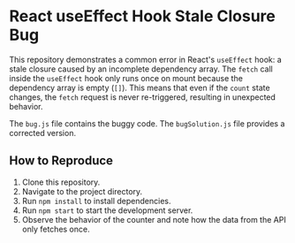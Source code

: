 # React useEffect Hook Stale Closure Bug

This repository demonstrates a common error in React's `useEffect` hook: a stale closure caused by an incomplete dependency array.  The `fetch` call inside the `useEffect` hook only runs once on mount because the dependency array is empty (`[]`).  This means that even if the `count` state changes, the `fetch` request is never re-triggered, resulting in unexpected behavior.

The `bug.js` file contains the buggy code. The `bugSolution.js` file provides a corrected version.

## How to Reproduce

1. Clone this repository.
2. Navigate to the project directory.
3. Run `npm install` to install dependencies.
4. Run `npm start` to start the development server.
5. Observe the behavior of the counter and note how the data from the API only fetches once.